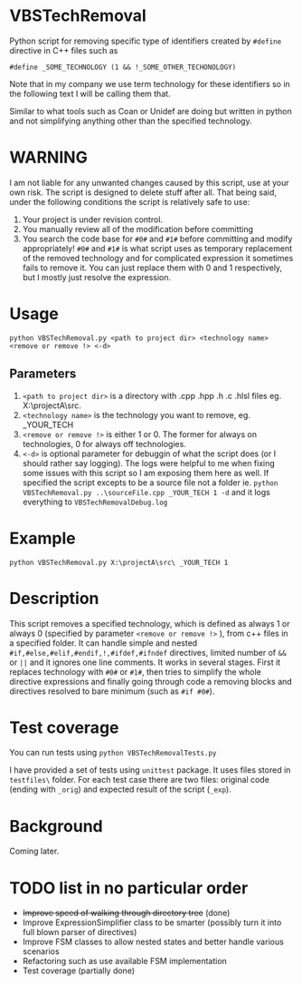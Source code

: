 VBSTechRemoval
==============

Python script for removing specific type of identifiers created by `#define` directive in C++ files such as
```
#define _SOME_TECHNOLOGY (1 && !_SOME_OTHER_TECHONOLOGY)
```
Note that in my company we use term technology for these identifiers so in the following text I will be calling them that.

Similar to what tools such as Coan or Unidef are doing but written in python and not simplifying anything other than the specified technology.

# WARNING
I am not liable for any unwanted changes caused by this script, use at your own risk. The script is designed
to delete stuff after all. That being said, under the following conditions the script is relatively safe to use:

1. Your project is under revision control.
2. You manually review all of the modification before committing
3. You search the code base for `#0#` and `#1#` before committing and modify appropriately! `#0#` and `#1#` is what script uses as temporary replacement of the removed technology and for complicated expression it sometimes fails to remove it. You can just replace them with 0 and 1 respectively, but I mostly just resolve the expression.

# Usage
```
python VBSTechRemoval.py <path to project dir> <technology name> <remove or remove !> <-d>
```

## Parameters
1. `<path to project dir>` is a directory with .cpp .hpp .h .c .hlsl files eg. X:\projectA\src\.
2. `<technology name>` is the technology you want to remove, eg. _YOUR_TECH
3. `<remove or remove !>` is either 1 or 0. The former for always on technologies, 0 for always off technologies.
4. `<-d>` is optional parameter for debuggin of what the script does (or I should rather say logging). The logs were helpful to me when fixing some issues with this script so I am exposing them here as well. If specified the script excepts <path to project dir> to be a source file not a folder ie. `python VBSTechRemoval.py ..\sourceFile.cpp _YOUR_TECH 1 -d` and it logs everything to `VBSTechRemovalDebug.log`

# Example
```
python VBSTechRemoval.py X:\projectA\src\ _YOUR_TECH 1
```

# Description

This script removes a specified technology, which is defined as always 1 or always 0 (specified by parameter `<remove or remove !>` ), from c++ files in a specified folder. It can handle simple and nested `#if,#else,#elif,#endif,!,#ifdef,#ifndef` directives, limited number of `&&` or `||` and it ignores one line comments.
It works in several stages. First it replaces technology with `#0#` or `#1#`, then tries to simplify
the whole directive expressions and finally going through code a removing blocks and directives
resolved to bare minimum (such as `#if #0#`).

# Test coverage
You can run tests using `python VBSTechRemovalTests.py`

I have provided a set of tests using `unittest` package. It uses files stored in `testfiles\` folder. For each test case there are two files: original code (ending with `_orig`) and expected result of the script (`_exp`). 

# Background

Coming later.

# TODO list in no particular order
* ~~Improve speed of walking through directory tree~~ (done)
* Improve ExpressionSimplifier class to be smarter (possibly turn it into full blown parser of directives)
* Improve FSM classes to allow nested states and better handle various scenarios 
* Refactoring such as use available FSM implementation
* Test coverage (partially done)

